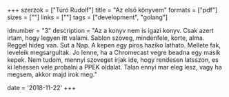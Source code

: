 +++
szerzok = ["Túró Rudolf"]
title = "Az első könyvem"
formats = ["pdf"]
sizes = [""]
links = [""]
tags = ["development", "golang"]

idnumber = "3"
description = "Az a konyv nem is igazi konyv. Csak azert irtam, hogy legyen itt valami. Sablon szoveg, mindenfele, korte, alma. Reggel hideg van. Sut a Nap. A kepen egy piros haziko lathato. Mellete fak, leveleik megsargultak. Jo lenne, ha a Chromecast vegre beadna egy masik kepek. Nem tudom, mennyi szoveget irjak ide, hogy rendesen latsszon, es ki lehessen vele probalni a PPEK oldalat. Talan ennyi mar eleg lesz, vagy ha megsem, akkor majd irok meg."

date = '2018-11-22'
+++
